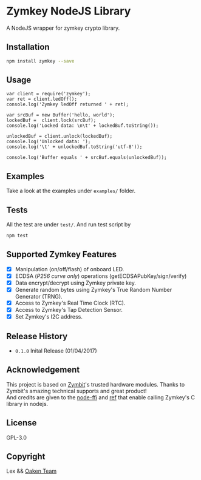 # Zymkey NodeJS Library

A NodeJS wrapper for zymkey crypto library.

## Installation

```bash
npm install zymkey --save
```

## Usage 

```node
var client = require('zymkey');
var ret = client.ledOff();
console.log('Zymkey ledOff returned ' + ret);

var srcBuf = new Buffer('hello, world');
lockedBuf =  client.lock(srcBuf);
console.log('Locked data: \n\t' + lockedBuf.toString());

unlockedBuf = client.unlock(lockedBuf);
console.log('Unlocked data: ');
console.log('\t' + unlockedBuf.toString('utf-8'));

console.log('Buffer equals ' + srcBuf.equals(unlockedBuf));
```
## Examples

Take a look at the examples under `examples/` folder.

## Tests

All the test are under `test/`. And run test script by

```bash
npm test
```

## Supported Zymkey Features

- [X] Manipulation (on/off/flash) of onboard LED.
- [X] ECDSA (*P256 curve only*) operations (getECDSAPubKey/sign/verify)
- [X] Data encrypt/decrypt using Zymkey private key.
- [X] Generate random bytes using Zymkey's True Random Number Generator (TRNG).
- [X] Access to Zymkey's Real Time Clock (RTC).
- [X] Access to Zymkey's Tap Detection Sensor.
- [X] Set Zymkey's I2C address.

## Release History

* `0.1.0` Inital Release (01/04/2017)

## Acknowledgement

This project is based on [Zymbit](https://zymbit.com/zymkey/)'s trusted hardware modules.
Thanks to Zymbit's amazing technical supports and great product!   
And credits are given to the [node-ffi](https://github.com/node-ffi/node-ffi) and [ref](https://github.com/TooTallNate/ref) 
that enable calling Zymkey's C library in nodejs.

## License

GPL-3.0

## Copyright

Lex && [Oaken Team](https://github.com/Project-Oaken)


